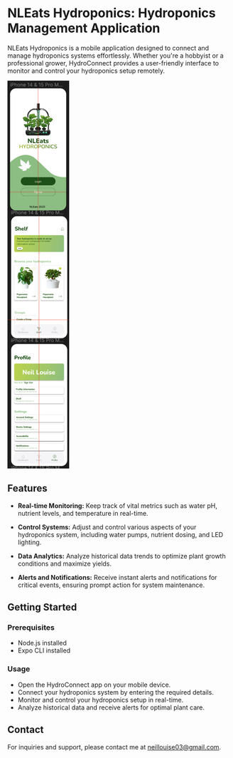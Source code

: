 # NLEats Hydroponics: Hydroponics Management Application

NLEats Hydroponics is a mobile application designed to connect and manage hydroponics systems effortlessly. Whether you're a hobbyist or a professional grower, HydroConnect provides a user-friendly interface to monitor and control your hydroponics setup remotely.

![Application Design](figma.png)

## Features

- **Real-time Monitoring:** Keep track of vital metrics such as water pH, nutrient levels, and temperature in real-time.

- **Control Systems:** Adjust and control various aspects of your hydroponics system, including water pumps, nutrient dosing, and LED lighting.

- **Data Analytics:** Analyze historical data trends to optimize plant growth conditions and maximize yields.

- **Alerts and Notifications:** Receive instant alerts and notifications for critical events, ensuring prompt action for system maintenance.

## Getting Started

### Prerequisites
- Node.js installed
- Expo CLI installed


### Usage
- Open the HydroConnect app on your mobile device.
- Connect your hydroponics system by entering the required details.
- Monitor and control your hydroponics setup in real-time.
- Analyze historical data and receive alerts for optimal plant care.

## Contact

For inquiries and support, please contact me at neillouise03@gmail.com.



